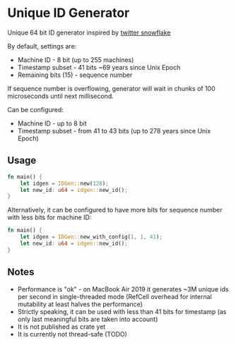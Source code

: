 # Unique ID Generator

Unique 64 bit ID generator inspired by [twitter snowflake](https://github.com/twitter-archive/snowflake)

By default, settings are:
* Machine ID - 8 bit (up to 255 machines)
* Timestamp subset - 41 bits ~69 years since Unix Epoch
* Remaining bits (15) - sequence number

If sequence number is overflowing, generator will wait in chunks of 100 microseconds until next millisecond.

Can be configured:
* Machine ID - up to 8 bit
* Timestamp subset - from 41 to 43 bits (up to 278 years since Unix Epoch)

## Usage

```rust
fn main() {
    let idgen = IDGen::new(128);
    let new_id: u64 = idgen::new_id();
}
```

Alternatively, it can be configured to have more bits for sequence number with less bits for machine ID:

```rust
fn main() {
    let idgen = IDGen::new_with_config(1, 1, 41);
    let new_id: u64 = idgen::new_id();
}
```

## Notes

* Performance is "ok" - on MacBook Air 2019 it generates ~3M unique ids per second in single-threaded mode (RefCell overhead for internal mutability at least halves the performance)
* Strictly speaking, it can be used with less than 41 bits for timestamp (as only last meaningful bits are taken into account)
* It is not published as crate yet
* It is currently not thread-safe (TODO)